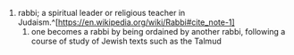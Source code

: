 1. rabbi; a spiritual leader or religious teacher in Judaism.^[https://en.wikipedia.org/wiki/Rabbi#cite_note-1]
	1. one becomes a rabbi by being ordained by another rabbi, following a course of study of Jewish texts such as the Talmud